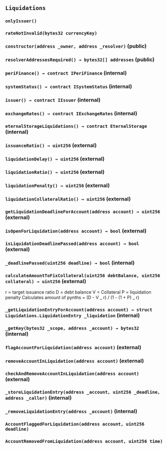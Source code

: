 ## `Liquidations`

### `onlyIssuer()`

### `rateNotInvalid(bytes32 currencyKey)`

### `constructor(address _owner, address _resolver)` (public)

### `resolverAddressesRequired() → bytes32[] addresses` (public)

### `periFinance() → contract IPeriFinance` (internal)

### `systemStatus() → contract ISystemStatus` (internal)

### `issuer() → contract IIssuer` (internal)

### `exchangeRates() → contract IExchangeRates` (internal)

### `eternalStorageLiquidations() → contract EternalStorage` (internal)

### `issuanceRatio() → uint256` (external)

### `liquidationDelay() → uint256` (external)

### `liquidationRatio() → uint256` (external)

### `liquidationPenalty() → uint256` (external)

### `liquidationCollateralRatio() → uint256` (external)

### `getLiquidationDeadlineForAccount(address account) → uint256` (external)

### `isOpenForLiquidation(address account) → bool` (external)

### `isLiquidationDeadlinePassed(address account) → bool` (external)

### `_deadlinePassed(uint256 deadline) → bool` (internal)

### `calculateAmountToFixCollateral(uint256 debtBalance, uint256 collateral) → uint256` (external)

r = target issuance ratio
D = debt balance
V = Collateral
P = liquidation penalty
Calculates amount of pynths = (D - V _ r) / (1 - (1 + P) _ r)

### `_getLiquidationEntryForAccount(address account) → struct Liquidations.LiquidationEntry _liquidation` (internal)

### `_getKey(bytes32 _scope, address _account) → bytes32` (internal)

### `flagAccountForLiquidation(address account)` (external)

### `removeAccountInLiquidation(address account)` (external)

### `checkAndRemoveAccountInLiquidation(address account)` (external)

### `_storeLiquidationEntry(address _account, uint256 _deadline, address _caller)` (internal)

### `_removeLiquidationEntry(address _account)` (internal)

### `AccountFlaggedForLiquidation(address account, uint256 deadline)`

### `AccountRemovedFromLiquidation(address account, uint256 time)`
